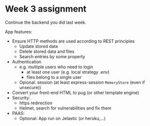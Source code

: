 # Week 3 assignment

Continue the backend you did last week.

App features:
  * Ensure HTTP methods are used according to REST principles
    * Update stored data
    * Delete stored data and files
    * Search entries by some property
  * Authentication
    * e.g. multiple users who need to login
      * at least one user (e.g. local strategy .env)
      * files belong to a single user
    * Opional: session (at least express-session ```MemoryStore``` (even if unsecure))
  * Convert your front-end HTML to pug (or other template engine)
  * Security:
    * https redirection 
    * Helmet, search for vulnerabilities and fix them
  * PAAS:
    * Optional: App run on Jelastic (or heroku,...) 
